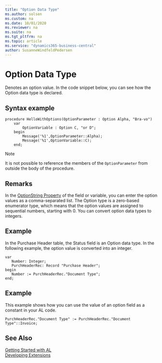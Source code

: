 ```yaml
---
title: "Option Data Type"
ms.author: solsen
ms.custom: na
ms.date: 10/01/2020
ms.reviewer: na
ms.suite: na
ms.tgt_pltfrm: na
ms.topic: article
ms.service: "dynamics365-business-central"
author: SusanneWindfeldPedersen
---
```

[//]: # (START>DO_NOT_EDIT)
[//]: # (IMPORTANT:Do not edit any of the content between here and the END>DO_NOT_EDIT.)
[//]: # (Any modifications should be made in the .xml files in the ModernDev repo.)
# Option Data Type
Denotes an option value. In the code snippet below, you can see how the Option data type is declared.




[//]: # (IMPORTANT: END>DO_NOT_EDIT)

## Syntax example

```
procedure HelloWithOptions(OptionParameter : Option Alpha, "Bra-vo")
    var 
        OptionVariable : Option C, "or D";
    begin
        Message('%1',OptionParameter::Alpha);
        Message('%1',OptionVariable::C);
    end;
```


> [!NOTE]  
> It is not possible to reference the members of the `OptionParameter` from outside the body of the procedure. 
  
## Remarks  
 In the [OptionString Property](../../properties/devenv-optionstring-property.md) of the field or variable, you can enter the option values as a comma-separated list. The Option type is a zero-based enumerator type, which means that the option values are assigned to sequential numbers, starting with 0. You can convert option data types to integers.  
 <!-- 
 For more information about option variables in multilanguage-enabled applications, see [Developing Multilanguage-Enabled Applications](../../dynamics-nav/Developing-Multilanguage-Enabled-Applications.md).  
 --> 

## Example  
In the Purchase Header table, the Status field is an Option data type. In the following example, the option value is converted into an integer.

 ```
 var
    Number: Integer;
    PurchHeaderRec: Record "Purchase Header";
begin 
    Number := PurchHeaderRec."Document Type";  
end;
```  
  
## Example  
This example shows how you can use the value of an option field as a constant in your AL code.  
  
```  
PurchHeaderRec."Document Type" := PurchHeaderRec."Document Type"::Invoice;   
```
## See Also
[Getting Started with AL](../../devenv-get-started.md)  
[Developing Extensions](../../devenv-dev-overview.md)  